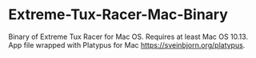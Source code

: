# Extreme-Tux-Racer-Mac-Binary
Binary of Extreme Tux Racer for Mac OS. Requires at least Mac OS 10.13. App file wrapped with Platypus for Mac https://sveinbjorn.org/platypus.
